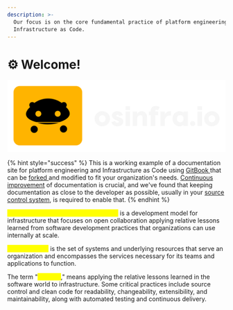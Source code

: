 ```yaml
---
description: >-
  Our focus is on the core fundamental practice of platform engineering,
  Infrastructure as Code.
---
```


# ⚙ Welcome!

![](.gitbook/assets/osinfra)

{% hint style="success" %}
This is a working example of a documentation site for platform engineering and Infrastructure as Code using [GitBook ](https://www.gitbook.com/)that can be [forked ](https://github.com/osinfra-io/gitbook-docs/fork)and modified to fit your organization's needs. [Continuous improvement](https://continuousdelivery.com/principles/#relentlessly-pursue-continuous-improvement) of documentation is crucial, and we've found that keeping documentation as close to the developer as possible, usually in your [source control system](https://github.com/osinfra-io/gitbook-docs), is required to enable that.
{% endhint %}

<mark style="color:yellow;">**Open Source Infrastructure (as Code)**</mark> is a development model for infrastructure that focuses on open collaboration applying relative lessons learned from software development practices that organizations can use internally at scale.

<mark style="color:yellow;">**Infrastructure**</mark> is the set of systems and underlying resources that serve an organization and encompasses the services necessary for its teams and applications to function.

The term "<mark style="color:yellow;">**as code**</mark>," means applying the relative lessons learned in the software world to infrastructure. Some critical practices include source control and clean code for readability, changeability, extensibility, and maintainability, along with automated testing and continuous delivery.
